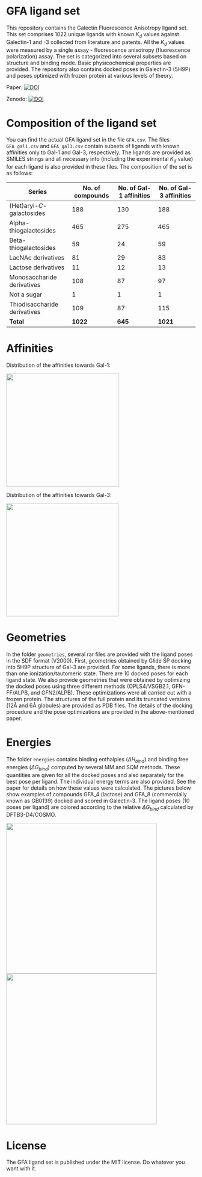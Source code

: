 # GFA ligand set

This repository contains the Galectin Fluorescence Anisotropy ligand set. This set comprises 1022 unique ligands with known $K_d$ values against Galectin-1 and -3 collected from literature and patents. All the $K_d$ values were measured by a single assay - fluorescence anisotropy (fluorescence polarization) assay. The set is categorized into several subsets based on structure and binding mode. Basic physicochemical properties are provided. The repository also contains docked poses in Galectin-3 (5H9P) and poses optimized with frozen protein at various levels of theory.

Paper: [![DOI](https://img.shields.io/badge/DOI-10.1021/acs.jcim.4c01659-green)](https://doi.org/10.1021/acs.jcim.4c01659)

Zenodo: [![DOI](https://zenodo.org/badge/853766036.svg)](https://doi.org/10.5281/zenodo.14585059)




# Composition of the ligand set

You can find the actual GFA ligand set in the file `GFA.csv`. The files `GFA_gal1.csv` and `GFA_gal3.csv` contain subsets of ligands with known affinities only to Gal-1 and Gal-3, respectively. The ligands are provided as SMILES strings and all necessary info (including the experimental $K_d$ value) for each ligand is also provided in these files. The composition of the set is as follows:



Series | No. of compounds | No. of Gal-1 affinities | No. of Gal-3 affinities 
--- | --- | --- | --- 
(Het)aryl-*C*-galactosides | 188 | 130 | 188
Alpha-thiogalactosides | 465 | 275 | 465
Beta-thiogalactosides | 59 | 24 | 59
LacNAc derivatives | 81 | 29 | 83
Lactose derivatives | 11 | 12 | 13
Monosaccharide derivatives | 108 | 87 | 97
Not a sugar | 1 | 1 | 1
Thiodisaccharide derivatives | 109 | 87 | 115
**Total** | **1022** | **645** | **1021**



# Affinities

Distribution of the affinities towards Gal-1:

<img src="https://github.com/user-attachments/assets/769e5730-f661-48bc-9f06-1a5fb7626918" height="300">

Distribution of the affinities towards Gal-3:

<img src="https://github.com/user-attachments/assets/a80fe860-f8ae-4a25-8bac-70b146e857ba" height="300">


# Geometries

In the folder `geometries`, several rar files are provided with the ligand poses in the SDF format (V2000). First, geometries obtained by Glide SP docking into 5H9P structure of Gal-3 are provided. For some ligands, there is more than one ionization/tautomeric state. There are 10 docked poses for each ligand state. We also provide geometries that were obtained by optimizing the docked poses using three different methods (OPLS4/VSGB2.1, GFN-FF/ALPB, and GFN2/ALPB). These optimizations were all carried out with a frozen protein. The structures of the full protein and its truncated versions (12Å and 6Å globules) are provided as PDB files. The details of the docking procedure and the pose optimizations are provided in the above-mentioned paper.

# Energies

The folder `energies` contains binding enthalpies ($\Delta H_{bind}$) and binding free energies ($\Delta G_{bind}$) computed by several MM and SQM methods. These quantities are given for all the docked poses and also separately for the best pose per ligand. The individual energy terms are also provided. See the paper for details on how these values were calculated. The pictures below show examples of compounds GFA_4 (lactose) and GFA_8 (commercially known as GB0139) docked and scored in Galectin-3. The ligand poses (10 poses per ligand) are colored according to the relative $\Delta G_{bind}$ calculated by DFTB3-D4/COSMO. 

<img src="https://github.com/user-attachments/assets/0f4e76f7-6594-4a62-8891-55ebea55b2ee" height="400">
<img src="https://github.com/user-attachments/assets/72976dee-295e-415b-bdd9-a78f134bba05" height="400">



# License

The GFA ligand set is published under the MIT license. Do whatever you want with it.

